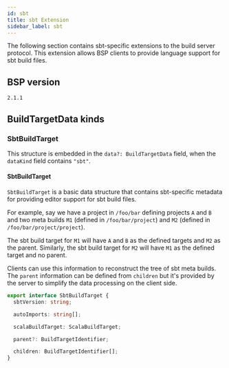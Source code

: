 ```yaml
---
id: sbt
title: sbt Extension
sidebar_label: sbt
---
```


The following section contains sbt-specific extensions to the build server
protocol. This extension allows BSP clients to provide language support for sbt
build files.

## BSP version

`2.1.1`

## BuildTargetData kinds

### SbtBuildTarget

This structure is embedded in
the `data?: BuildTargetData` field, when
the `dataKind` field contains `"sbt"`.

#### SbtBuildTarget

`SbtBuildTarget` is a basic data structure that contains sbt-specific metadata
for providing editor support for sbt build files.

For example, say we have a project in `/foo/bar` defining projects `A` and `B`
and two meta builds `M1` (defined in `/foo/bar/project`) and `M2` (defined in
`/foo/bar/project/project`).

The sbt build target for `M1` will have `A` and `B` as the defined targets and
`M2` as the parent. Similarly, the sbt build target for `M2` will have `M1` as
the defined target and no parent.

Clients can use this information to reconstruct the tree of sbt meta builds. The
`parent` information can be defined from `children` but it's provided by the
server to simplify the data processing on the client side.

```ts
export interface SbtBuildTarget {
  sbtVersion: string;

  autoImports: string[];

  scalaBuildTarget: ScalaBuildTarget;

  parent?: BuildTargetIdentifier;

  children: BuildTargetIdentifier[];
}
```
